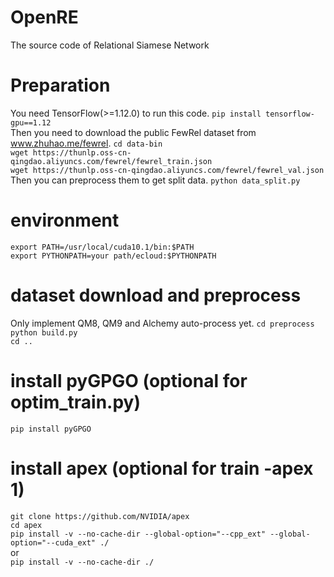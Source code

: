 # OpenRE
The source code of Relational Siamese Network

# Preparation
You need TensorFlow(>=1.12.0) to run this code.
`pip install tensorflow-gpu==1.12`<br>
Then you need to download the public FewRel dataset from www.zhuhao.me/fewrel.
`cd data-bin`<br>
`wget https://thunlp.oss-cn-qingdao.aliyuncs.com/fewrel/fewrel_train.json`<br>
`wget https://thunlp.oss-cn-qingdao.aliyuncs.com/fewrel/fewrel_val.json`<br>
Then you can preprocess them to get split data.
`python data_split.py`<br>

# environment
`export PATH=/usr/local/cuda10.1/bin:$PATH`<br>
`export PYTHONPATH=your path/ecloud:$PYTHONPATH`


# dataset download and preprocess
Only implement QM8, QM9 and Alchemy auto-process yet.
`cd preprocess`<br>
`python build.py`<br>
`cd ..`

# install pyGPGO (optional for optim_train.py)
`pip install pyGPGO`

# install apex (optional for train -apex 1)
`git clone https://github.com/NVIDIA/apex`<br>
`cd apex`<br>
`pip install -v --no-cache-dir --global-option="--cpp_ext" --global-option="--cuda_ext" ./`<br>
or<br>
`pip install -v --no-cache-dir ./`
